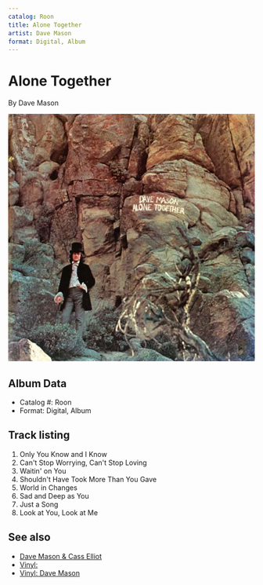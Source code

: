 ```yaml
---
catalog: Roon
title: Alone Together
artist: Dave Mason
format: Digital, Album
---
```


# Alone Together

By Dave Mason

![](../../assets/albumcovers/Dave_Mason-Alone_Together.png)

## Album Data

- Catalog #: Roon
- Format: Digital, Album


## Track listing


1. Only You Know and I Know
2. Can't Stop Worrying, Can't Stop Loving
3. Waitin' on You
4. Shouldn't Have Took More Than You Gave
5. World in Changes
6. Sad and Deep as You
7. Just a Song
8. Look at You, Look at Me


## See also

- [Dave Mason & Cass Elliot](Dave_Mason_and_Cass_Elliot.md)
- [Vinyl: ](../../Vinyl/Dave_Mason/Dave_Mason_index.md)
- [Vinyl: Dave Mason](../../Vinyl/Dave_Mason/Dave_Mason.md)
